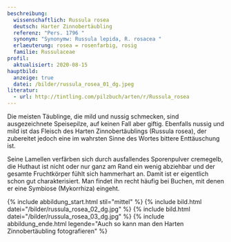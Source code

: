 ```yaml
---
beschreibung:
  wissenschaftlich: Russula rosea
  deutsch: Harter Zinnobertäubling
  referenz: "Pers. 1796 "
  synonym: "Synonymw: Russula lepida, R. rosacea "
  erlaeuterung: rosea = rosenfarbig, rosig
  familie: Russulaceae
profil:
  aktualisiert: 2020-08-15
hauptbild:
  anzeige: true
  datei: /bilder/russula_rosea_01_dg.jpeg
literatur:
  - url: http://tintling.com/pilzbuch/arten/r/Russula_rosea
---
```

Die meisten Täublinge, die mild und nussig schmecken, sind ausgezeichnete Speisepilze, auf keinen Fall aber giftig. Ebenfalls nussig und mild ist das Fleisch des Harten Zinnobertäublings (Russula rosea), der zubereitet jedoch eine im wahrsten Sinne des Wortes bittere Enttäuschung ist.

Seine Lamellen verfärben sich durch ausfallendes Sporenpulver cremegelb, die Huthaut ist nicht oder nur ganz am Rand ein wenig abziehbar und der gesamte Fruchtkörper fühlt sich hammerhart an. Damit ist er eigentlich schon gut charakterisiert. Man findet ihn recht häufig bei Buchen, mit denen er eine Symbiose (Mykorrhiza) eingeht.

{% include abbildung_start.html stil="mittel" %}
{% include bild.html datei="/bilder/russula_rosea_02_dg.jpg" %}
{% include bild.html datei="/bilder/russula_rosea_03_dg.jpg" %}
{% include abbildung_ende.html legende="Auch so kann man den Harten Zinnobertäubling fotografieren" %}